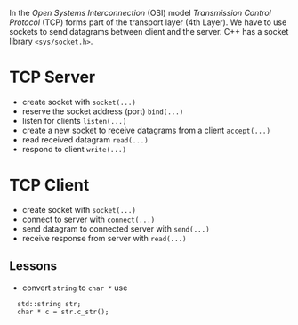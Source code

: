 In the *Open Systems Interconnection* (OSI) model *Transmission Control Protocol* (TCP) forms part of the transport layer (4th Layer). We have to use sockets to send datagrams between client and the server. C++ has a socket library `<sys/socket.h>`.
# TCP Server
- create socket with `socket(...)`
- reserve the socket address (port) `bind(...)`
- listen for clients `listen(...)`
- create a new socket to receive datagrams from a client `accept(...)`
- read received datagram `read(...)`
- respond to client `write(...)`

# TCP Client
- create socket with `socket(...)`
- connect to server with `connect(...)`
- send datagram to connected server with `send(...)`
- receive response from server with `read(...)`

## Lessons
- convert `string` to `char *` use
```
  std::string str;
  char * c = str.c_str();
```
